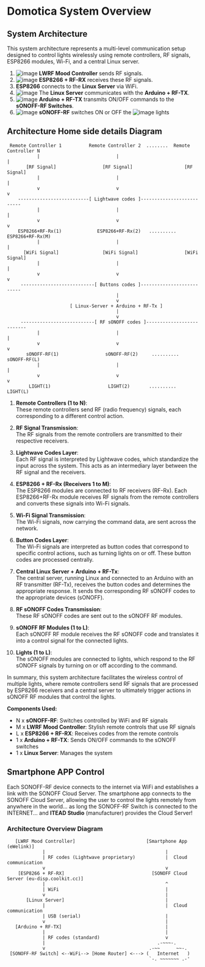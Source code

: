 # Domotica System Overview

## System Architecture
This system architecture represents a multi-level communication setup designed to control lights wirelessly using remote controllers, RF signals, ESP8266 modules, Wi-Fi, and a central Linux server.

1. ![image](https://github.com/user-attachments/assets/61b4dce5-5deb-4a12-9c55-6c51129e3704)
**LWRF Mood Controller** sends RF signals.
2. ![image](https://github.com/user-attachments/assets/662b5011-f7e4-48c5-a2b8-b61e419d7f73)
**ESP8266 + RF-RX** receives these RF signals.
3. **ESP8266** connects to the **Linux Server** via WiFi.
4. ![image](https://github.com/user-attachments/assets/5fb99af1-e832-484b-b28c-54b38e446c26)
The **Linux Server** communicates with the **Arduino + RF-TX**.
5. ![image](https://github.com/user-attachments/assets/dd578410-a87e-46ef-bf4a-f16b2424cf12)
**Arduino + RF-TX** transmits ON/OFF commands to the **sONOFF-RF Switches**.
6. ![image](https://github.com/user-attachments/assets/6e4ca74c-d807-420b-8169-60b8fd3bf3c6)  **sONOFF-RF** switches ON or OFF the   ![image](https://github.com/user-attachments/assets/342dbbcc-0a28-4be2-9f60-d0a9fffacacc)
lights
## Architecture Home side details Diagram

```
 Remote Controller 1          Remote Controller 2  ........  Remote Controller N
           |                            |                              |
       [RF Signal]                 [RF Signal]                   [RF Signal]
           |                            |                              |
           v                            v                              v
    --------------------------[ Lightwave codes ]--------------------------
           |                            |                              |
           v                            v                              v
    ESP8266+RF-Rx(1)             ESP8266+RF-Rx(2)   ..........  ESP8266+RF-Rx(M)
           |                            |                              |
      [WiFi Signal]                [WiFi Signal]                 [WiFi Signal]
           |                            |                              |
           v                            v                              v
     ---------------------------[ Buttons codes ]--------------------------
                                        |
                                        v
                       [ Linux-Server + Arduino + RF-Tx ]
                                        |
                                        v
     ---------------------------[ RF sONOFF codes ]--------------------------
           |                            |                              |
           v                            v                              v
       sONOFF-RF(1)                 sONOFF-RF(2)     ..........    sONOFF-RF(L)
           |                            |                              |
           v                            v                              v
        LIGHT(1)                     LIGHT(2)       ..........      LIGHT(L)
```

1. **Remote Controllers (1 to N)**:  
   These remote controllers send RF (radio frequency) signals, each corresponding to a different control action.

2. **RF Signal Transmission**:  
   The RF signals from the remote controllers are transmitted to their respective receivers.

3. **Lightwave Codes Layer**:  
   Each RF signal is interpreted by Lightwave codes, which standardize the input across the system. This acts as an intermediary layer between the RF signal and the receivers.

4. **ESP8266 + RF-Rx (Receivers 1 to M)**:  
   The ESP8266 modules are connected to RF receivers (RF-Rx). Each ESP8266+RF-Rx module receives RF signals from the remote controllers and converts these signals into Wi-Fi signals.

5. **Wi-Fi Signal Transmission**:  
   The Wi-Fi signals, now carrying the command data, are sent across the network.

6. **Button Codes Layer**:  
   The Wi-Fi signals are interpreted as button codes that correspond to specific control actions, such as turning lights on or off. These button codes are processed centrally.

7. **Central Linux Server + Arduino + RF-Tx**:  
   The central server, running Linux and connected to an Arduino with an RF transmitter (RF-Tx), receives the button codes and determines the appropriate response. It sends the corresponding RF sONOFF codes to the appropriate devices (sONOFF).

8. **RF sONOFF Codes Transmission**:  
   These RF sONOFF codes are sent out to the sONOFF RF modules.

9. **sONOFF RF Modules (1 to L)**:  
   Each sONOFF RF module receives the RF sONOFF code and translates it into a control signal for the connected lights.

10. **Lights (1 to L)**:  
    The sONOFF modules are connected to lights, which respond to the RF sONOFF signals by turning on or off according to the command.

In summary, this system architecture facilitates the wireless control of multiple lights, where remote controllers send RF signals that are processed by ESP8266 receivers and a central server to ultimately trigger actions in sONOFF RF modules that control the lights.

**Components Used:**

- N x **sONOFF-RF**: Switches controlled by WiFi and RF signals
- M x **LWRF Mood Controller**: Stylish remote controls that use RF signals
- L x **ESP8266 + RF-RX**: Receives codes from the remote controls
- 1 x **Arduino + RF-TX**: Sends ON/OFF commands to the sONOFF switches
- 1 x **Linux Server**: Manages the system
## Smartphone APP Control
Each SONOFF-RF device connects to the internet via WiFi and establishes a link with the SONOFF Cloud Server. The smartphone app connects to the SONOFF Cloud Server, allowing the user to control the lights remotely from anywhere in the world... as long the SONOFF-RF Switch is connected to the INTERNET... and **ITEAD Studio** (manufacturer) provides the Cloud Server!

### Architecture Overview Diagram
```
   [LWRF Mood Controller]                          [Smartphone App (eWelink)]
             |                                            |
             | RF codes (Lightwave proprietary)           |  Cloud communication
             v                                            v
    [ESP8266 + RF-RX]                                [SONOFF Cloud Server (eu-disp.coolkit.cc)]
             |                                            ^
             | WiFi                                       |
             v                                            |
       [Linux Server]                                     |
             |                                            |  Cloud communication
             | USB (serial)                               |
             v                                            |
   [Arduino + RF-TX]                                      |
             |                                            |
             | RF codes (standard)                        v
             |                                         .-~~~-.
             v                                      .-~~      ~~-.
 [SONOFF-RF Switch] <--WiFi--> [Home Router] <---> (   Internet   )
                                                    `-. ~~~~~~~ .-'
```

